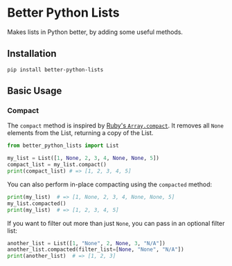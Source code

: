 # Better Python Lists

Makes lists in Python better, by adding some useful methods.

## Installation

`pip install better-python-lists`

## Basic Usage

### Compact

The `compact` method is inspired by
[Ruby's `Array.compact`](https://ruby-doc.org/core-3.0.0/Array.html#method-i-compact).
It removes all `None` elements from the List, returning a copy of the List.

```py
from better_python_lists import List

my_list = List([1, None, 2, 3, 4, None, None, 5])
compact_list = my_list.compact()
print(compact_list) # => [1, 2, 3, 4, 5]
```

You can also perform in-place compacting using the `compacted` method:

```py
print(my_list)  # => [1, None, 2, 3, 4, None, None, 5]
my_list.compacted()
print(my_list)  # => [1, 2, 3, 4, 5]
```

If you want to filter out more than just `None`, you can pass in an optional filter list:

```py
another_list = List([1, "None", 2, None, 3, "N/A"])
another_list.compacted(filter_list=[None, "None", "N/A"])
print(another_list)  # => [1, 2, 3]
```
